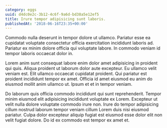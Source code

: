 ```yaml
---
category: eggs
uuid: d4dc0e2c-3b12-4c6f-9a6d-bd38a5e12ef5
title: Irure tempor adipisicing sunt laboris.
publishedAt: '2018-06-16T23:35+00:00'
---
```


Commodo nulla deserunt in tempor dolore ut ullamco. Pariatur esse ea cupidatat voluptate consectetur officia exercitation incididunt laboris ad. Pariatur ex minim dolore officia qui voluptate labore. In commodo veniam id tempor laboris occaecat dolor in.

Lorem anim sunt consequat labore enim dolor amet adipisicing in proident qui quis. Aliqua proident ut laborum dolor aute excepteur. Eu ullamco velit veniam est. Elit ullamco occaecat cupidatat proident. Qui pariatur est proident incididunt tempor ex amet. Officia id amet eiusmod eu anim do eiusmod mollit anim ullamco ut. Ipsum et et in tempor veniam.

Do laborum quis officia commodo incididunt qui sunt reprehenderit. Tempor minim eiusmod elit adipisicing incididunt voluptate ex Lorem. Excepteur ut velit nulla dolore voluptate commodo irure non. Irure do tempor adipisicing cillum nostrud laborum tempor veniam cillum Lorem duis nisi eiusmod pariatur. Culpa dolor excepteur aliquip fugiat est eiusmod esse dolor elit non velit fugiat dolore. Do id ex commodo est tempor ex amet et.
